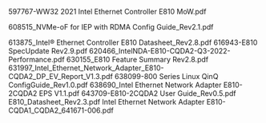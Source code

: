 597767-WW32 2021 Intel Ethernet Controller E810 MoW.pdf

608515_NVMe-oF for IEP with RDMA Config Guide_Rev2.1.pdf

613875_Intel® Ethernet Controller E810 Datasheet_Rev2.8.pdf
616943-E810 SpecUpdate Rev2.9.pdf
620466_IntelNDA-E810-CQDA2-Q3-2022-Performance.pdf
630155_E810 Feature Summary Rev2.8.pdf
631997_Intel_Ethernet_Network_Adapter_E810-CQDA2_DP_EV_Report_V1.3.pdf
638099-800 Series Linux QinQ ConfigGuide_Rev1.0.pdf
638690_Intel Ethernet Network Adapter E810-2CQDA2 EPS V1.1.pdf
643709-E810-2CQDA2 User Guide_Rev0.5.pdf
E810_Datasheet_Rev2.3.pdf
Intel Ethernet Network Adapter E810-CQDA1_CQDA2_641671-006.pdf





